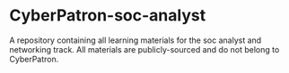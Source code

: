 # CyberPatron-soc-analyst
A repository containing all learning materials for the soc analyst and networking track. All materials are publicly-sourced and do not belong to CyberPatron.
